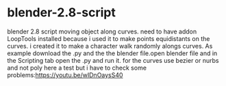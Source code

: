 # blender-2.8-script
blender 2.8 script moving object along curves.
need to have addon LoopTools installed because i used it to make points equidistants on the curves.
i created it to make a character walk randomly alongs curves.
As example download the .py and the the blender file.open blender file and in the Scripting tab open the .py and run it.
for the curves use bezier or nurbs and not poly
here a test but i have to check some problems:https://youtu.be/wIDnOaysS40
